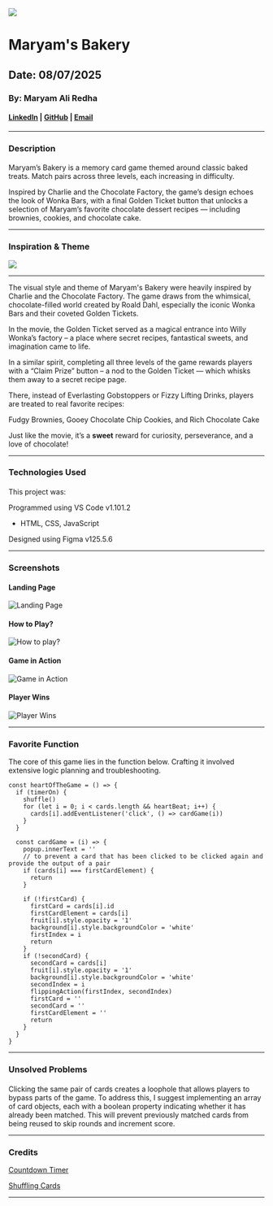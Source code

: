 ![](icons/header.png)

# Maryam's Bakery

## Date: 08/07/2025

### By: Maryam Ali Redha

#### [LinkedIn](https://www.linkedin.com/in/maryam-ali-hasan-98b9a3282/) | [GitHub](https://github.com/maryamalihasanebrahim) | [Email](http://www.gmail.com/)

---

### **Description**

####

Maryam’s Bakery is a memory card game themed around classic baked treats. Match pairs across three levels, each increasing in difficulty.

Inspired by Charlie and the Chocolate Factory, the game’s design echoes the look of Wonka Bars, with a final Golden Ticket button that unlocks a selection of Maryam’s favorite chocolate dessert recipes — including brownies, cookies, and chocolate cake.

---

### **Inspiration & Theme**

<!-- charlie & the choco fac -->
<!-- ![](https://m.media-amazon.com/images/I/81Dp5Of3zeL.jpg) -->
<img src="icons/inspiration_board.png">

---

The visual style and theme of Maryam's Bakery were heavily inspired by Charlie and the Chocolate Factory. The game draws from the whimsical, chocolate-filled world created by Roald Dahl, especially the iconic Wonka Bars and their coveted Golden Tickets.

In the movie, the Golden Ticket served as a magical entrance into Willy Wonka’s factory – a place where secret recipes, fantastical sweets, and imagination came to life.

In a similar spirit, completing all three levels of the game rewards players with a “Claim Prize” button – a nod to the Golden Ticket — which whisks them away to a secret recipe page.

There, instead of Everlasting Gobstoppers or Fizzy Lifting Drinks, players are treated to real favorite recipes:

Fudgy Brownies, Gooey Chocolate Chip Cookies, and Rich Chocolate Cake

Just like the movie, it’s a **sweet** reward for curiosity, perseverance, and a love of chocolate!

---

### **Technologies Used**

####

This project was:

Programmed using VS Code v1.101.2

- HTML, CSS, JavaScript

Designed using Figma v125.5.6

---

### **Screenshots**

#### Landing Page

![Landing Page](images/landing_page.png)

#### How to Play?

![How to play?](images/how_to_play.png)

#### Game in Action

![Game in Action](images/level_2.png)

#### Player Wins

![Player Wins](images/winning.gif)

---

### **Favorite Function**

The core of this game lies in the function below. Crafting it involved extensive logic planning and troubleshooting.
```
const heartOfTheGame = () => {
  if (timerOn) {
    shuffle()
    for (let i = 0; i < cards.length && heartBeat; i++) {
      cards[i].addEventListener('click', () => cardGame(i))
    }
  }

  const cardGame = (i) => {
    popup.innerText = ''
    // to prevent a card that has been clicked to be clicked again and provide the output of a pair
    if (cards[i] === firstCardElement) {
      return
    }

    if (!firstCard) {
      firstCard = cards[i].id
      firstCardElement = cards[i]
      fruit[i].style.opacity = '1'
      background[i].style.backgroundColor = 'white'
      firstIndex = i
      return
    }
    if (!secondCard) {
      secondCard = cards[i]
      fruit[i].style.opacity = '1'
      background[i].style.backgroundColor = 'white'
      secondIndex = i
      flippingAction(firstIndex, secondIndex)
      firstCard = ''
      secondCard = ''
      firstCardElement = ''
      return
    }
  }
}
```

---

### **Unsolved Problems**
#### 
Clicking the same pair of cards creates a loophole that allows players to bypass parts of the game. To address this, I suggest implementing an array of card objects, each with a boolean property indicating whether it has already been matched. This will prevent previously matched cards from being reused to skip rounds and increment score.


---

### **Credits**

[Countdown Timer](https://docs.vultr.com/javascript/examples/create-countdown-timer)

[Shuffling Cards](https://marina-ferreira.github.io/tutorials/js/memory-game/)

---
